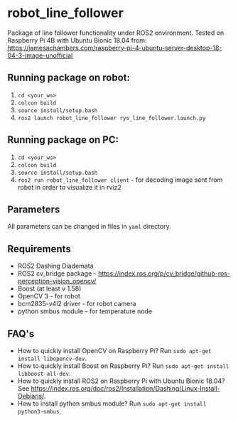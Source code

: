 # robot_line_follower
Package of line follower functionality under ROS2 environment. Tested on Raspberry Pi 4B with Ubuntu Bionic 18.04 from: https://jamesachambers.com/raspberry-pi-4-ubuntu-server-desktop-18-04-3-image-unofficial

## Running package on robot: 
1. `cd <your_ws>` 
2. `colcon build` 
3. `source install/setup.bash` 
4. `ros2 launch robot_line_follower rys_line_follower.launch.py` 

## Running package on PC: 
1. `cd <your_ws>` 
2. `colcon build` 
3. `source install/setup.bash` 
4. `ros2 run robot_line_follower client` - for decoding image sent from robot in order to visualize it in rviz2

## Parameters
All parameters can be changed in files in `yaml` directory.

## Requirements
* ROS2 Dashing Diademata
* ROS2 cv_bridge package - https://index.ros.org/p/cv_bridge/github-ros-perception-vision_opencv/
* Boost (at least v 1.58)  
* OpenCV 3 - for robot
* bcm2835-v4l2 driver - for robot camera
* python smbus module - for temperature node

## FAQ's
* How to quickly install OpenCV on Raspberry Pi? Run `sudo apt-get install libopencv-dev`.
* How to quickly install Boost on Raspberry Pi? Run `sudo apt-get install libboost-all-dev`.
* How to quickly install ROS2 on Raspberry Pi with Ubuntu Bionic 18.04? See https://index.ros.org/doc/ros2/Installation/Dashing/Linux-Install-Debians/.
* How to install python smbus module? Run `sudo apt-get install python3-smbus`. 
